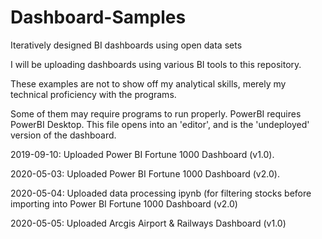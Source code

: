 # Dashboard-Samples
Iteratively designed BI dashboards using open data sets

I will be uploading dashboards using various BI tools to this repository. 

These examples are not to show off my analytical skills, merely my technical proficiency with the programs.

Some of them may require programs to run properly. PowerBI requires PowerBI Desktop. This file opens into an 'editor', and is the 'undeployed' version of the dashboard.

2019-09-10: Uploaded Power BI Fortune 1000 Dashboard (v1.0).

2020-05-03: Uploaded Power BI Fortune 1000 Dashboard (v2.0).

2020-05-04: Uploaded data processing ipynb (for filtering stocks before importing into Power BI Fortune 1000 Dashboard (v2.0)

2020-05-05: Uploaded Arcgis Airport & Railways Dashboard (v1.0)
